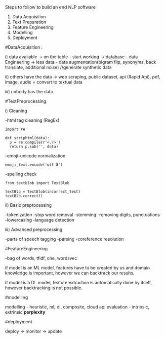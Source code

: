 Steps to follow to build an end NLP software

1) Data Acquisition
2) Text Preparation
3) Feature Engineering
4) Modelling
5) Deployment


#DataAcquisition :

i) data available 
-> on the table - start working
-> database - data Engineering
-> less data - data augmentation(bigram flip, synonyms, back translate, additional noise) //generate synthetic data

ii) others have the data 
-> web scraping, public dataset, api (Rapid Api), pdf, image, audio
= convert to textual data

iii) nobody has the data 


#TextPreprocessing

i) Cleaning

-html tag cleaning (RegEx)
```
import re

def striphtml(data):
  p = re.compile(r'<.?>')
  return p.sub('', data)
```

-emoji-unicode normalization 
```
emoji_text.encode('utf-8')
```

-spelling check

```
from textblob import TextBlob

textBlb = TextBlob(incorrect_text)
textBlb.correct()
```

ii) Basic preprocessing

-tokenization
-stop word removal
-stemming
-removing digits, punctuations
-lowercasing
-language detection

iii) Advanced preprocessing

-parts of speech tagging
-parsing
-coreference resolution

#FeatureEngineering

-bag of words, tfidf, ohe, wordsvec

if model is an ML model, features have to be created by us and domain knowledge is important, however we can backtrack our results.

if model is a DL model, feature extraction is automatically done by itself, however backtracking is not possible.

#modelling 

modelling - heuristic, ml, dl, composite, cloud api
evaluation - intrinsic, extrinsic
__perplexity__

#deployment

deploy -> monitor -> update









